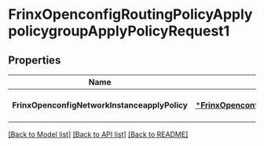 # FrinxOpenconfigRoutingPolicyApplypolicygroupApplyPolicyRequest1

## Properties
Name | Type | Description | Notes
------------ | ------------- | ------------- | -------------
**FrinxOpenconfigNetworkInstanceapplyPolicy** | [***FrinxOpenconfigRoutingPolicyApplypolicygroupApplyPolicy**](frinx.openconfig.routing.policy.applypolicygroup.ApplyPolicy.md) |  | [optional] [default to null]

[[Back to Model list]](../README.md#documentation-for-models) [[Back to API list]](../README.md#documentation-for-api-endpoints) [[Back to README]](../README.md)


